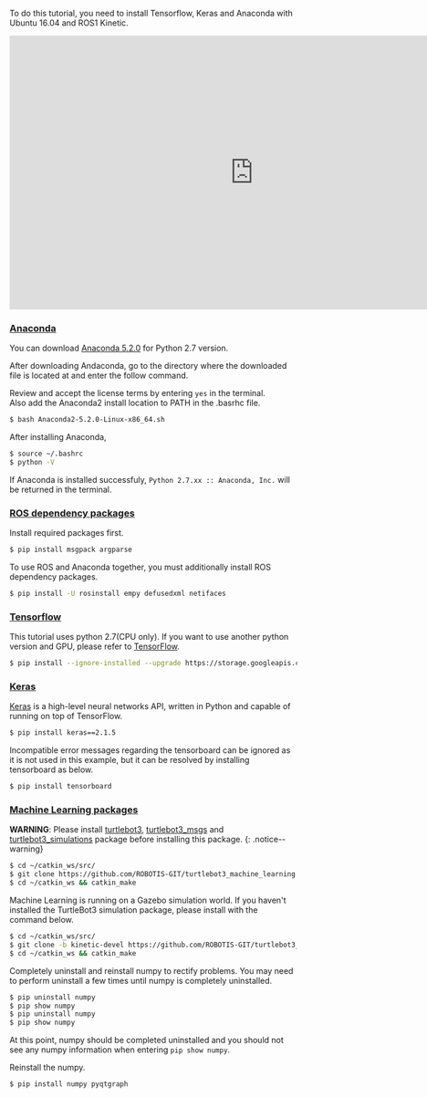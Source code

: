 
To do this tutorial, you need to install Tensorflow, Keras and Anaconda with Ubuntu 16.04 and ROS1 Kinetic.

<iframe width="854" height="480" src="https://www.youtube.com/embed/s0qgunKt654" frameborder="0" allow="autoplay; encrypted-media" allowfullscreen></iframe>

### [Anaconda](#anaconda)

You can download [Anaconda 5.2.0](https://repo.anaconda.com/archive/Anaconda2-5.2.0-Linux-x86_64.sh) for Python 2.7 version.

After downloading Andaconda, go to the directory where the downloaded file is located at and enter the follow command.

Review and accept the license terms by entering `yes` in the terminal.  
Also add the Anaconda2 install location to PATH in the .basrhc file.

```bash
$ bash Anaconda2-5.2.0-Linux-x86_64.sh
```

After installing Anaconda,

```bash
$ source ~/.bashrc
$ python -V
```

If Anaconda is installed successfuly, `Python 2.7.xx :: Anaconda, Inc.` will be returned in the terminal.

### [ROS dependency packages](#ros-dependency-packages)

Install required packages first.

```bash
$ pip install msgpack argparse
```

To use ROS and Anaconda together, you must additionally install ROS dependency packages.

```bash
$ pip install -U rosinstall empy defusedxml netifaces
```

### [Tensorflow](#tensorflow)

This tutorial uses python 2.7(CPU only). If you want to use another python version and GPU, please refer to [TensorFlow](https://www.tensorflow.org/install/).

```bash
$ pip install --ignore-installed --upgrade https://storage.googleapis.com/tensorflow/linux/cpu/tensorflow-1.8.0-cp27-none-linux_x86_64.whl
```

### [Keras](#keras)

[Keras](https://keras.io/) is a high-level neural networks API, written in Python and capable of running on top of TensorFlow.

```bash
$ pip install keras==2.1.5
```

Incompatible error messages regarding the tensorboard can be ignored as it is not used in this example, but it can be resolved by installing tensorboard as below.
```bash
$ pip install tensorboard
```

### [Machine Learning packages](#machine-learning-packages)

**WARNING**: Please install [turtlebot3](https://github.com/ROBOTIS-GIT/turtlebot3), [turtlebot3_msgs](https://github.com/ROBOTIS-GIT/turtlebot3_msgs) and [turtlebot3_simulations](https://github.com/ROBOTIS-GIT/turtlebot3_simulations) package before installing this package.
{: .notice--warning}

```bash
$ cd ~/catkin_ws/src/
$ git clone https://github.com/ROBOTIS-GIT/turtlebot3_machine_learning.git
$ cd ~/catkin_ws && catkin_make
```

Machine Learning is running on a Gazebo simulation world. If you haven't installed the TurtleBot3 simulation package, please install with the command below.

```bash
$ cd ~/catkin_ws/src/
$ git clone -b kinetic-devel https://github.com/ROBOTIS-GIT/turtlebot3_simulations.git
$ cd ~/catkin_ws && catkin_make
```

Completely uninstall and reinstall numpy to rectify problems. You may need to perform uninstall a few times until numpy is completely uninstalled.

```bash
$ pip uninstall numpy
$ pip show numpy
$ pip uninstall numpy
$ pip show numpy
```

At this point, numpy should be completed uninstalled and you should not see any numpy information when entering `pip show numpy`.  

Reinstall the numpy.
```bash
$ pip install numpy pyqtgraph
```
